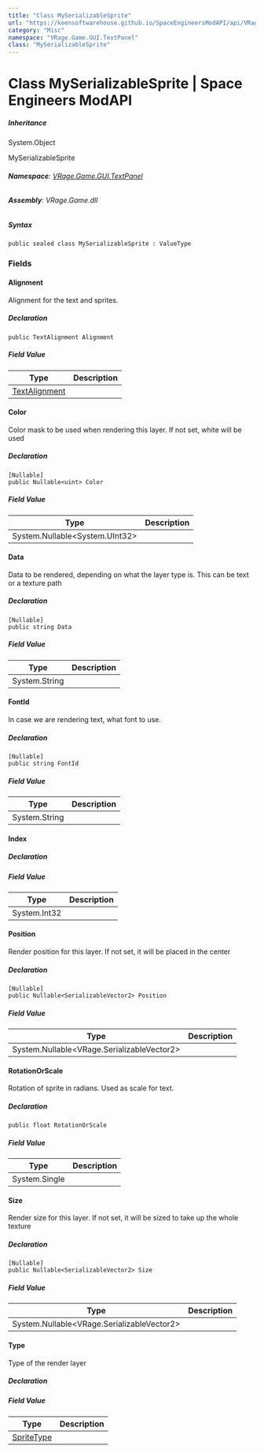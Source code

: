 ```yaml
---
title: "Class MySerializableSprite"
url: "https://keensoftwarehouse.github.io/SpaceEngineersModAPI/api/VRage.Game.GUI.TextPanel.MySerializableSprite.html"
category: "Misc"
namespace: "VRage.Game.GUI.TextPanel"
class: "MySerializableSprite"
---
```


# Class MySerializableSprite | Space Engineers ModAPI

##### Inheritance

System.Object

MySerializableSprite

###### **Namespace**: [VRage.Game.GUI.TextPanel](https://keensoftwarehouse.github.io/SpaceEngineersModAPI/api/VRage.Game.GUI.TextPanel.html)

###### **Assembly**: VRage.Game.dll

##### Syntax

```
public sealed class MySerializableSprite : ValueType
```

### Fields

#### Alignment

Alignment for the text and sprites.

##### Declaration

```
public TextAlignment Alignment
```

##### Field Value

| Type | Description |
| --- | --- |
| [TextAlignment](https://keensoftwarehouse.github.io/SpaceEngineersModAPI/api/VRage.Game.GUI.TextPanel.TextAlignment.html) |     |

#### Color

Color mask to be used when rendering this layer. If not set, white will be used

##### Declaration

```
[Nullable]
public Nullable<uint> Color
```

##### Field Value

| Type | Description |
| --- | --- |
| System.Nullable<System.UInt32\> |     |

#### Data

Data to be rendered, depending on what the layer type is. This can be text or a texture path

##### Declaration

```
[Nullable]
public string Data
```

##### Field Value

| Type | Description |
| --- | --- |
| System.String |     |

#### FontId

In case we are rendering text, what font to use.

##### Declaration

```
[Nullable]
public string FontId
```

##### Field Value

| Type | Description |
| --- | --- |
| System.String |     |

#### Index

##### Declaration

##### Field Value

| Type | Description |
| --- | --- |
| System.Int32 |     |

#### Position

Render position for this layer. If not set, it will be placed in the center

##### Declaration

```
[Nullable]
public Nullable<SerializableVector2> Position
```

##### Field Value

| Type | Description |
| --- | --- |
| System.Nullable<VRage.SerializableVector2\> |     |

#### RotationOrScale

Rotation of sprite in radians. Used as scale for text.

##### Declaration

```
public float RotationOrScale
```

##### Field Value

| Type | Description |
| --- | --- |
| System.Single |     |

#### Size

Render size for this layer. If not set, it will be sized to take up the whole texture

##### Declaration

```
[Nullable]
public Nullable<SerializableVector2> Size
```

##### Field Value

| Type | Description |
| --- | --- |
| System.Nullable<VRage.SerializableVector2\> |     |

#### Type

Type of the render layer

##### Declaration

##### Field Value

| Type | Description |
| --- | --- |
| [SpriteType](https://keensoftwarehouse.github.io/SpaceEngineersModAPI/api/VRage.Game.GUI.TextPanel.SpriteType.html) |     |